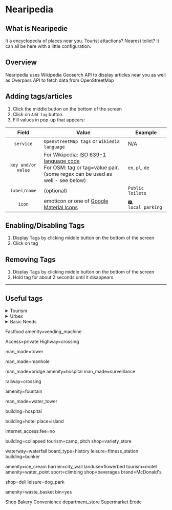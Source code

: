 # Nearipedia

## What is Nearipedie

It a encyclopedia of places near you. Tourist attactions? Nearest toilet? It can all be here with a little configuration.  

## Overview

Nearipedia uses Wikipedia Geoserch API to display articles near you as well as Overpass API to fetch data from OpenStreetMap

## Adding tags/articles

1. Click the middle button on the bottom of the screen
2. Click on `Add tag` button.
3. Fill values in pop-up that appears:

| Field | Value | Example |
|:-----:|-------|---------|
| `service` | `OpenStreetMap tags` or `Wikiedia language` | N/A |
| `key and/or value` | For Wikipedia: [ISO 639-1 language code](https://en.wikipedia.org/wiki/List_of_ISO_639-1_codes) <br/> For OSM: tag or tag=value pair. (some regex can be used as well - see below) | `en`, `pl`, `de` |
| `label/name` | (optional) | `Public Toilets` |
| `icon` | emoticon or one of [Google Material Icons](https://marella.me/material-icons/demo) | `🅿️`, `local_parking`|

## Enabling/Disabling Tags

1. Display Tags by clicking middle button on the bottom of the screen
2. Click on tag

## Removing Tags

1. Display Tags by clicking middle button on the bottom of the screen
2. Hold tag for about 2 seconds until it disappears.

---

## Useful tags

<details><summary>Tourism</summary>

+ `amenity=parking`
  + `vending=parking_tickets`
+ `tourism=information`
+ `amenity=shelter` & `shelter=yes`
  + `shelter_type=picnic_shelter`
+ `amenity=drinking_water` & `drinking_water=yes`
+ `tourism=artwork`
  + `artwork_type=sculpture`
+ `tourism=viewpoint`
+ `leisure=picnic_table` & `amenity=bench` & `bench=yes`
+ `tourism=picnic_site`
+ `tourism=camp_site`

  <details><summary>Bicycle Trips</summary>

    ``

  </details>

  <details><summary>Hiking Trips</summary>



  </details>

  <details><summary>Sightseeing</summary>



  </details>

  <details><summary>Historic Tour</summary>

  + `historic=yes`
  + `historic=ruins`
  + `historic=wayside_shrine`
  + `archaeological_site=fortification`
  + `memorial=war_memorial`
  + `historic=tomb`
  + `historic=castle`

  </details>

  <details><summary>Natural Areas</summary>

  + `leisure=park`
  + `natural=cliff`
  + `leisure=picnic_table`
  + `natural=spring`
  + `natural=hill`
  + `natural=stone`

  </details>

</details>

<details><summary>Urbex</summary>

+ `ruins=yes`
+ `building=ruins` (*powinien oznaczać tylko budynki wzorowane na ruiny)

</details>

<details><summary>Basic Needs</summary>

+ `amenity=parking`
+ `amenity=toilets` & `toilets=yes`

</details>











Fastfood
amenity=vending_machine

Access=private
Highway=crossing

man_made=tower

man_made=manhole



man_made=bridge
amenity=hospital
man_made=surveillance

railway=crossing

amenity=fountain

man_made=water_tower

building=hospital

building=hotel
place=island

internet_access:fee=no


building=collapsed
tourism=camp_pitch
shop=variety_store

waterway=waterfall
board_type=history
leisure=fitness_station
building=bunker


amenity=ice_cream
barrier=city_wall
landuse=flowerbed
tourism=motel
amenity=water_point
sport=climbing
shop=beverages
brand=McDonald's


shop=deli
leisure=dog_park


amenity=waste_basket
bin=yes



Shop
Bakery
Convenience
department_store
Supermarket
Erotic

